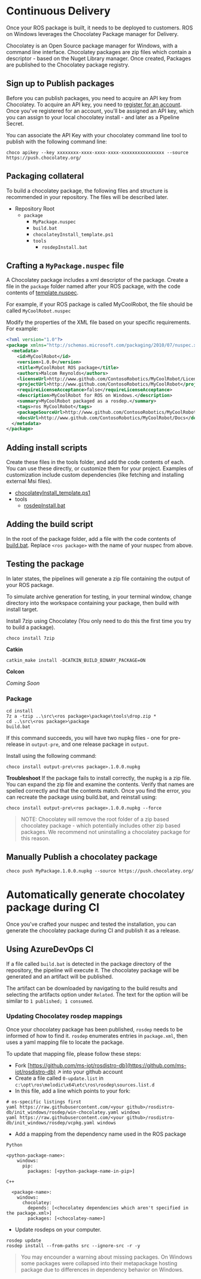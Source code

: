 
# Continuous Delivery
Once your ROS package is built, it needs to be deployed to customers. ROS on Windows leverages the Chocolatey Package manager for Delivery.

Chocolatey is an Open Source package manager for Windows, with a command line interface. Chocolatey packages are zip files which contain a descriptor - based on the Nuget Library manager. Once created, Packages are published to the Chocolatey package registry. 

## Sign up to Publish packages
Before you can publish packages, you need to acquire an API key from Chocolatey.
To acquire an API key, you need to [register for an account](https://chocolatey.org/account/Register). Once you've registered for an account, you'll be assigned an API key, which you can assign to your local chocolatey install - and later as a Pipeline Secret.

You can associate the API Key with your chocolatey command line tool to publish with the following command line:
```
choco apikey --key xxxxxxxx-xxxx-xxxx-xxxx-xxxxxxxxxxxxxxxx --source https://push.chocolatey.org/
```

## Packaging collateral
To build a chocolatey package, the following files and structure is recommended in your repository. The files will be described later.

* Repository Root
    * `package`
        * `MyPackage.nuspec`
        * `build.bat`
        * `chocolateyInstall_template.ps1`
        * `tools`
            * `rosdepInstall.bat`


## Crafting a `MyPackage.nuspec` file
A Chocolatey package includes a xml descriptor of the package. Create a file in the `package` folder named after your ROS package, with the code contents of [template.nuspec](choco_template.md).

For example, if your ROS package is called MyCoolRobot, the file should be called `MyCoolRobot.nuspec`

Modify the properties of the XML file based on your specific requirements. For example:

```xml
<?xml version="1.0"?>
<package xmlns="http://schemas.microsoft.com/packaging/2010/07/nuspec.xsd">
  <metadata>
    <id>MyCoolRobot</id>
    <version>1.0.0</version>
    <title>MyCoolRobot ROS package</title>
    <authors>Malcom Reynolds</authors>
    <licenseUrl>http://www.github.com/ContosoRobotics/MyCoolRobot/License.txt</licenseUrl>
    <projectUrl>http://www.github.com/ContosoRobotics/MyCoolRobot</projectUrl>
    <requireLicenseAcceptance>false</requireLicenseAcceptance>
    <description>MyCoolRobot for ROS on Windows.</description>
    <summary>MyCoolRobot packaged as a rosdep.</summary>
    <tags>ros MyCoolRobot</tags>
    <packageSourceUrl>http://www.github.com/ContosoRobotics/MyCoolRobot</packageSourceUrl>
    <docsUrl>http://www.github.com/ContosoRobotics/MyCoolRobot/Docs</docsUrl>
  </metadata>
</package>
```

## Adding install scripts
Create these files in the tools folder, and add the code contents of each. You can use these directly, or customize them for your project. Examples of customization include custom dependencies (like fetching and installing external Msi files).

* [chocolateyInstall_template.ps1](chocolateyInstall_template.md)
* tools
    * [rosdepInstall.bat](rosdepInstall.md)

## Adding the build script
In the root of the package folder, add a file with the code contents of [build.bat](choco_build.md). Replace `<ros package>` with the name of your nuspec from above.

## Testing the package
In later states, the pipelines will generate a zip file containing the output of your ROS package. 

To simulate archive generation for testing, in your terminal window, change directory into the workspace containing your package, then build with install target.

Install 7zip using Chocolatey (You only need to do this the first time you try to build a package).

```batch
choco install 7zip
```

**Catkin**
```batch
catkin_make install -DCATKIN_BUILD_BINARY_PACKAGE=ON
```

**Colcon**

*Coming Soon*

### Package

```batch
cd install
7z a -tzip ..\src\<ros package>\package\tools\drop.zip *
cd ..\src\<ros package>\package
build.bat
```
If this command succeeds, you will have two nupkg files - one for pre-release in `output-pre`, and one release package in `output`.

Install using the following command:
```batch
choco install output-pre\<ros package>.1.0.0.nupkg
```

**Troubleshoot**
If the package fails to install correctly, the nupkg is a zip file. You can expand the zip file and examine the contents. Verify that names are spelled correctly and that the contents match. Once you find the error, you can recreate the package using build.bat, and reinstall using:

```batch
choco install output-pre\<ros package>.1.0.0.nupkg --force
```

> NOTE: Chocolatey will remove the root folder of a zip based chocolatey package - which potentially includes other zip based packages. We recommend not uninstalling a chocolatey package for this reason.

## Manually Publish a chocolatey package
```
choco push MyPackage.1.0.0.nupkg --source https://push.chocolatey.org/
```

# Automatically generate chocolatey package during CI
Once you've crafted your nuspec and tested the installation, you can generate the chocolatey package during CI and publish it as a release. 

## Using AzureDevOps CI
If a file called `build.bat` is detected in the package directory of the repository, the pipeline will execute it. The chocolatey package will be generated and an artifact will be published.

The artifact can be downloaded by navigating to the build results and selecting the artifacts option under `Related`. The text for the option will be similar to `1 published; 1 consumed`.



### Updating Chocolatey rosdep mappings
Once your chocolatey package has been published, `rosdep` needs to be informed of how to find it. `rosdep` enumerates entries in `package.xml`, then uses a yaml mapping file to locate the package. 

To update that mapping file, please follow these steps:

* Fork [https://github.com/ms-iot/rosdistro-db](https://github.com/ms-iot/rosdistro-db) &nearr; into your github account
* Create a file called `0-update.list` in `c:\opt\ros\melodic\x64\etc\ros\rosdep\sources.list.d`
* In this file, add a line which points to your fork:
```no-highlight
# os-specific listings first
yaml https://raw.githubusercontent.com/<your github>/rosdistro-db/init_windows/rosdep/win-chocolatey.yaml windows
yaml https://raw.githubusercontent.com/<your github>/rosdistro-db/init_windows/rosdep/vcpkg.yaml windows
```
* Add a mapping from the dependency name used in the ROS package



`Python`
```no-highlight
<python-package-name>:
    windows:
      pip:
        packages: [<python-package-name-in-pip>]
```
  `C++`
```no-highlight
  <package-name>:
    windows:
      chocolatey:
        depends: [<chocolatey dependencies which aren't specified in the package.xml>]
        packages: [<chocolatey-name>]
```

* Update rosdeps on your computer.
```no-highlight
rosdep update
rosdep install --from-paths src --ignore-src -r -y
```

> You may encounder a warning about missing packages. On Windows some packages were collapsed into their metapackage hosting package due to differences in dependency behavior on Windows.


